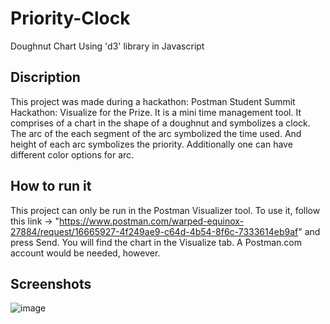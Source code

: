 # Priority-Clock
Doughnut Chart Using 'd3' library in Javascript

## Discription
This project was made during a hackathon: Postman Student Summit Hackathon: Visualize for the Prize. It is a mini time management tool. It comprises of a chart in the shape of a doughnut and symbolizes a clock. The arc of the each segment of the arc symbolized the time used. And height of each arc symbolizes the priority. Additionally one can have different color options for arc. 

## How to run it
This project can only be run in the Postman Visualizer tool. To use it, follow this link -> "https://www.postman.com/warped-equinox-27884/request/16665927-4f249ae9-c64d-4b54-8f6c-7333614eb9af" and press Send. You will find the chart in the Visualize tab. A Postman.com account would be needed, however.

## Screenshots
![image](https://github.com/JacobThomas731/Priority-Clock/assets/48841003/af38d55a-43b4-45ed-9b9b-587ed92326e4)

